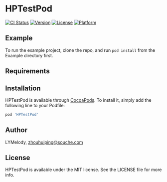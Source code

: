 # HPTestPod

[![CI Status](https://img.shields.io/travis/LYMelody/HPTestPod.svg?style=flat)](https://travis-ci.org/LYMelody/HPTestPod)
[![Version](https://img.shields.io/cocoapods/v/HPTestPod.svg?style=flat)](https://cocoapods.org/pods/HPTestPod)
[![License](https://img.shields.io/cocoapods/l/HPTestPod.svg?style=flat)](https://cocoapods.org/pods/HPTestPod)
[![Platform](https://img.shields.io/cocoapods/p/HPTestPod.svg?style=flat)](https://cocoapods.org/pods/HPTestPod)

## Example

To run the example project, clone the repo, and run `pod install` from the Example directory first.

## Requirements

## Installation

HPTestPod is available through [CocoaPods](https://cocoapods.org). To install
it, simply add the following line to your Podfile:

```ruby
pod 'HPTestPod'
```

## Author

LYMelody, zhouhuiping@souche.com

## License

HPTestPod is available under the MIT license. See the LICENSE file for more info.
